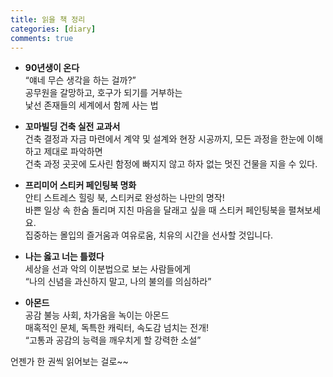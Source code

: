 ```yaml
---
title: 읽을 책 정리
categories: [diary]
comments: true
---
```


+ **90년생이 온다**   
  “얘네 무슨 생각을 하는 걸까?”   
  공무원을 갈망하고, 호구가 되기를 거부하는   
  낯선 존재들의 세계에서 함께 사는 법   
  
+ **꼬마빌딩 건축 실전 교과서**   
  건축 결정과 자금 마련에서 계약 및 설계와 현장 시공까지, 모든 과정을 한눈에 이해하고 제대로 파악하면   
  건축 과정 곳곳에 도사린 함정에 빠지지 않고 하자 없는 멋진 건물을 지을 수 있다.   
  
+ **프리미어 스티커 페인팅북 명화**   
  안티 스트레스 힐링 북, 스티커로 완성하는 나만의 명작!   
  바쁜 일상 속 한숨 돌리며 지친 마음을 달래고 싶을 때 스티커 페인팅북을 펼쳐보세요.   
  집중하는 몰입의 즐거움과 여유로움, 치유의 시간을 선사할 것입니다.   
  
+ **나는 옳고 너는 틀렸다**   
  세상을 선과 악의 이분법으로 보는 사람들에게   
  “나의 신념을 과신하지 말고, 나의 불의를 의심하라”   

+	**아몬드**   
  공감 불능 사회, 차가움을 녹이는 아몬드   
  매혹적인 문체, 독특한 캐릭터, 속도감 넘치는 전개!   
  “고통과 공감의 능력을 깨우치게 할 강력한 소설”   
  
언젠가 한 권씩 읽어보는 걸로~~
